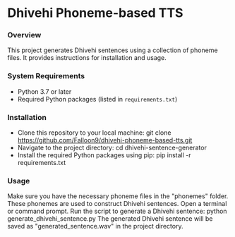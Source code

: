 # Dhivehi Phoneme-based TTS

### Overview
This project generates Dhivehi sentences using a collection of phoneme files. It provides instructions for installation and usage.

### System Requirements
- Python 3.7 or later
- Required Python packages (listed in `requirements.txt`)

### Installation
- Clone this repository to your local machine: git clone https://github.com/Falloon9/dhivehi-phoneme-based-tts.git
- Navigate to the project directory: cd dhivehi-sentence-generator
- Install the required Python packages using pip: pip install -r requirements.txt
    
### Usage
Make sure you have the necessary phoneme files in the "phonemes" folder. These phonemes are used to construct Dhivehi sentences.
Open a terminal or command prompt.
Run the script to generate a Dhivehi sentence:
python generate_dhivehi_sentence.py
The generated Dhivehi sentence will be saved as "generated_sentence.wav" in the project directory.